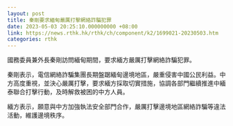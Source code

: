 ```yaml
---
layout: post
title: 秦剛要求緬甸嚴厲打擊網絡詐騙犯罪
date: 2023-05-03 20:25:10.000000000 +08:00
link: https://news.rthk.hk/rthk/ch/component/k2/1699021-20230503.htm
categories: rthk
---
```


國務委員兼外長秦剛訪問緬甸期間，要求緬方嚴厲打擊網絡詐騙犯罪。

秦剛表示，電信網絡詐騙集團長期盤踞緬甸邊境地區，嚴重侵害中國公民利益。中方高度重視，並決心嚴厲打擊，要求緬方採取切實措施，協調各部門繼續推進中緬泰聯合打擊行動，及時解救被困的中方人員。

緬方表示，願意與中方加強執法安全部門合作，嚴厲打擊邊境地區網絡詐騙等違法活動，維護邊境秩序。
